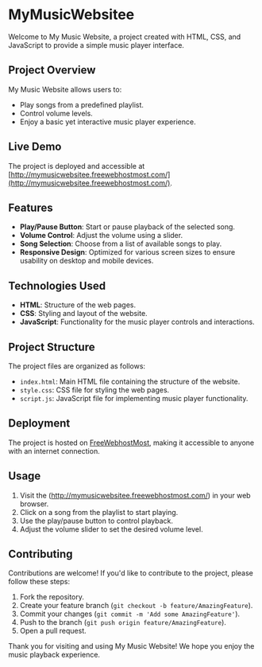 # MyMusicWebsitee
Welcome to My Music Website, a project created with HTML, CSS, and JavaScript to provide a simple music player interface.

## Project Overview

My Music Website allows users to:
- Play songs from a predefined playlist.
- Control volume levels.
- Enjoy a basic yet interactive music player experience.

## Live Demo

The project is deployed and accessible at [http://mymusicwebsitee.freewebhostmost.com/](http://mymusicwebsitee.freewebhostmost.com/).

## Features

- **Play/Pause Button**: Start or pause playback of the selected song.
- **Volume Control**: Adjust the volume using a slider.
- **Song Selection**: Choose from a list of available songs to play.
- **Responsive Design**: Optimized for various screen sizes to ensure usability on desktop and mobile devices.

## Technologies Used

- **HTML**: Structure of the web pages.
- **CSS**: Styling and layout of the website.
- **JavaScript**: Functionality for the music player controls and interactions.

## Project Structure

The project files are organized as follows:
- `index.html`: Main HTML file containing the structure of the website.
- `style.css`: CSS file for styling the web pages.
- `script.js`: JavaScript file for implementing music player functionality.

## Deployment

The project is hosted on [FreeWebhostMost](http://mymusicwebsitee.freewebhostmost.com/), making it accessible to anyone with an internet connection.

## Usage

1. Visit the (http://mymusicwebsitee.freewebhostmost.com/) in your web browser.
2. Click on a song from the playlist to start playing.
3. Use the play/pause button to control playback.
4. Adjust the volume slider to set the desired volume level.

## Contributing

Contributions are welcome! If you'd like to contribute to the project, please follow these steps:
1. Fork the repository.
2. Create your feature branch (`git checkout -b feature/AmazingFeature`).
3. Commit your changes (`git commit -m 'Add some AmazingFeature'`).
4. Push to the branch (`git push origin feature/AmazingFeature`).
5. Open a pull request.


Thank you for visiting and using My Music Website! We hope you enjoy the music playback experience.
